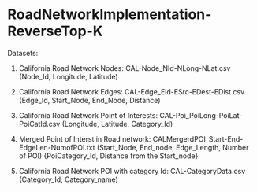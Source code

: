 # RoadNetworkImplementation-ReverseTop-K

Datasets:

1) California Road Network Nodes: CAL-Node_NId-NLong-NLat.csv
(Node_Id, Longitude, Latitude)

2) California Road Network Edges: CAL-Edge_Eid-ESrc-EDest-EDist.csv
(Edge_Id, Start_Node, End_Node, Distance)

3) California Road Network Point of Interests: CAL-Poi_PoiLong-PoiLat-PoiCatId.csv
(Longitude, Latitude, Category_Id)

4) Merged Point of Interst in Road network: CALMergerdPOI_Start-End-EdgeLen-NumofPOI.txt
(Start_Node, End_node, Edge_Length, Number of POI)
{PoiCategory_Id, Distance from the Start_node}

5) California Road Network POI with category Id: CAL-CategoryData.csv
(Category_Id, Category_name)
